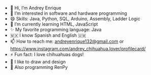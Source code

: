 - 👋 Hi, I’m Andrey Enrique
- 👀 I’m interested in software and hardware programming
- 😄 Skills: Java, Python, SQL, Arduino, Assembly, Ladder Logic
- 🌱 I’m currently learning HTML, JavaScript
- ✨ My favorite programming language: Java
- 🇲🇽 I know Spanish and English 🇺🇲
- 📫 How to reach me: andreyenrique132@gmail.com or https://www.instagram.com/andrey_chihuahua.lover/profilecard/
- ⚡ Fun fact: I love chihuahuas dogs!
- 🦐​ I like to draw and design
- 🎴 Also programming RenPy

<!---
Andrey-Enrique-GM/Andrey-Enrique-GM is a ✨ special ✨ repository because its `README.md` (this file) appears on your GitHub profile.
You can click the Preview link to take a look at your changes.
--->
